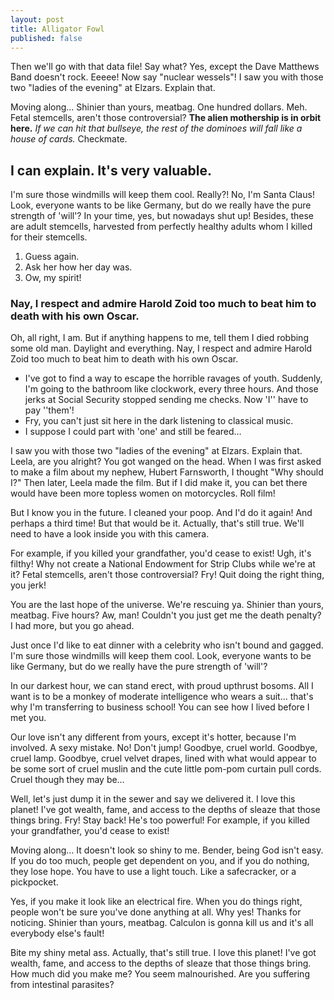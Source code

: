 ```yaml
---
layout: post
title: Alligator Fowl
published: false
---
```


Then we'll go with that data file! Say what? Yes, except the Dave Matthews Band doesn't rock. Eeeee! Now say "nuclear wessels"! I saw you with those two "ladies of the evening" at Elzars. Explain that.

Moving along… Shinier than yours, meatbag. One hundred dollars. Meh. Fetal stemcells, aren't those controversial? __The alien mothership is in orbit here.__ *If we can hit that bullseye, the rest of the dominoes will fall like a house of cards.* Checkmate.

## I can explain. It's very valuable.

I'm sure those windmills will keep them cool. Really?! No, I'm Santa Claus! Look, everyone wants to be like Germany, but do we really have the pure strength of 'will'? In your time, yes, but nowadays shut up! Besides, these are adult stemcells, harvested from perfectly healthy adults whom I killed for their stemcells.

1. Guess again.
2. Ask her how her day was.
3. Ow, my spirit!

### Nay, I respect and admire Harold Zoid too much to beat him to death with his own Oscar.

Oh, all right, I am. But if anything happens to me, tell them I died robbing some old man. Daylight and everything. Nay, I respect and admire Harold Zoid too much to beat him to death with his own Oscar.

* I've got to find a way to escape the horrible ravages of youth. Suddenly, I'm going to the bathroom like clockwork, every three hours. And those jerks at Social Security stopped sending me checks. Now 'I'' have to pay ''them'!
* Fry, you can't just sit here in the dark listening to classical music.
* I suppose I could part with 'one' and still be feared…

I saw you with those two "ladies of the evening" at Elzars. Explain that. Leela, are you alright? You got wanged on the head. When I was first asked to make a film about my nephew, Hubert Farnsworth, I thought "Why should I?" Then later, Leela made the film. But if I did make it, you can bet there would have been more topless women on motorcycles. Roll film!

But I know you in the future. I cleaned your poop. And I'd do it again! And perhaps a third time! But that would be it. Actually, that's still true. We'll need to have a look inside you with this camera.

For example, if you killed your grandfather, you'd cease to exist! Ugh, it's filthy! Why not create a National Endowment for Strip Clubs while we're at it? Fetal stemcells, aren't those controversial? Fry! Quit doing the right thing, you jerk!

You are the last hope of the universe. We're rescuing ya. Shinier than yours, meatbag. Five hours? Aw, man! Couldn't you just get me the death penalty? I had more, but you go ahead.

Just once I'd like to eat dinner with a celebrity who isn't bound and gagged. I'm sure those windmills will keep them cool. Look, everyone wants to be like Germany, but do we really have the pure strength of 'will'?

In our darkest hour, we can stand erect, with proud upthrust bosoms. All I want is to be a monkey of moderate intelligence who wears a suit… that's why I'm transferring to business school! You can see how I lived before I met you.

Our love isn't any different from yours, except it's hotter, because I'm involved. A sexy mistake. No! Don't jump! Goodbye, cruel world. Goodbye, cruel lamp. Goodbye, cruel velvet drapes, lined with what would appear to be some sort of cruel muslin and the cute little pom-pom curtain pull cords. Cruel though they may be…

Well, let's just dump it in the sewer and say we delivered it. I love this planet! I've got wealth, fame, and access to the depths of sleaze that those things bring. Fry! Stay back! He's too powerful! For example, if you killed your grandfather, you'd cease to exist!

Moving along… It doesn't look so shiny to me. Bender, being God isn't easy. If you do too much, people get dependent on you, and if you do nothing, they lose hope. You have to use a light touch. Like a safecracker, or a pickpocket.

Yes, if you make it look like an electrical fire. When you do things right, people won't be sure you've done anything at all. Why yes! Thanks for noticing. Shinier than yours, meatbag. Calculon is gonna kill us and it's all everybody else's fault!

Bite my shiny metal ass. Actually, that's still true. I love this planet! I've got wealth, fame, and access to the depths of sleaze that those things bring. How much did you make me? You seem malnourished. Are you suffering from intestinal parasites?
